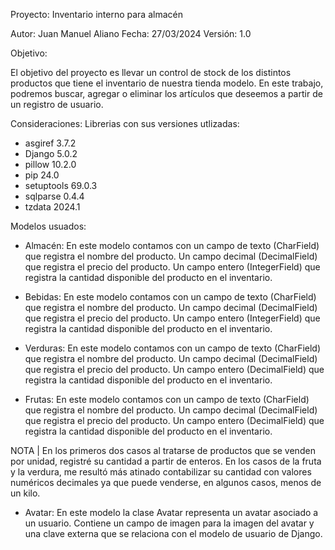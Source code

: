 Proyecto: Inventario interno para almacén

Autor: Juan Manuel Aliano
Fecha: 27/03/2024
Versión: 1.0

Objetivo:

El objetivo del proyecto es llevar un control de stock de los distintos productos que tiene el inventario de nuestra tienda modelo. En este trabajo, podremos buscar, agregar o eliminar los artículos que deseemos a partir de un registro de usuario. 

Consideraciones:
Librerias con sus versiones utlizadas: 

- asgiref    3.7.2
- Django     5.0.2
- pillow     10.2.0
- pip        24.0
- setuptools 69.0.3
- sqlparse   0.4.4
- tzdata     2024.1

Modelos usuados:

- Almacén: En este modelo contamos con un campo de texto (CharField) que registra el nombre del producto. Un campo decimal (DecimalField) que registra el precio del producto. Un campo entero (IntegerField) que registra la cantidad disponible del producto en el inventario.

- Bebidas: En este modelo contamos con un campo de texto (CharField) que registra el nombre del producto. Un campo decimal (DecimalField) que registra el precio del producto. Un campo entero (IntegerField) que registra la cantidad disponible del producto en el inventario.

- Verduras: En este modelo contamos con un campo de texto (CharField) que registra el nombre del producto. Un campo decimal (DecimalField) que registra el precio del producto. Un campo entero (DecimalField) que registra la cantidad disponible del producto en el inventario.

- Frutas: En este modelo contamos con un campo de texto (CharField) que registra el nombre del producto. Un campo decimal (DecimalField) que registra el precio del producto. Un campo entero (DecimalField) que registra la cantidad disponible del producto en el inventario.

NOTA |  En los primeros dos casos al tratarse de productos que se venden por unidad, registré su cantidad a partir de enteros. En los casos de la fruta y la verdura, me resultó más atinado contabilizar su cantidad con valores numéricos decimales ya que puede venderse, en algunos casos, menos de un kilo.

- Avatar: En este modelo la clase Avatar representa un avatar asociado a un usuario. Contiene un campo de imagen para la imagen del avatar y una clave externa que se relaciona con el modelo de usuario de Django.




